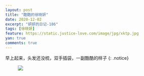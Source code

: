 ```yaml
---
layout: post
title: "酷酷的徐晓妍"
date: 2020-12-02
excerpt: "妍妍的日记-186"
tags: [徐晓妍]
feature: https://static.justice-love.com/image/jpg/xktp.jpg
yan: true
comments: true
---
```

早上起来，头发还没梳，双手插袋，一副酷酷的样子
{: .notice}
<figure>
    <img src="{{ site.staticUrl }}/yanyan/image/kukudexuxiaoyan.jpg" />
</figure>
